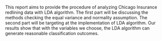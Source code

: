 This report aims to provide the procedure of analyzing Chicago Insurance redlining data with LDA algorithm. The first part will be discussing the methods checking the equal variance and normality assumption. The second part will be targeting at the implementation of LDA algorithm. Our results show that with the variables we choose, the LDA algorithm can generate reasonable classification outcomes.
